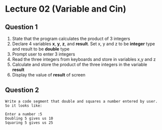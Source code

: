 # Lecture 02 (Variable and Cin)

## Question 1


1. State that the program calculates the product of 3 integers
2. Declare 4 variables **x**, **y**, **z**, and **result**.
Set x, y and z to be **integer** type
and result to be **double** type
3. Prompt user to enter 3 integers
4. Read the three integers from keyboards and store in variables x,y and z
5. Calculate and store the product of the three integers in the variable **result**
6. Display the value of **result** of screen


## Question 2

```
Write a code segment that double and squares a number entered by user. So it looks like:
```

```
Enter a number :5
Doubling 5 gives us 10
Squaring 5 gives us 25
```
